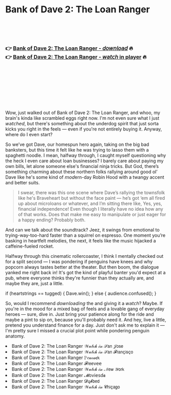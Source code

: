 <h1>Bank of Dave 2: The Loan Ranger</h1>

<br><br><br>

<h3>👉 <a href="https://Matthews-plitecingor1973.github.io/bbpyuxozbm/">Bank of Dave 2: The Loan Ranger - 𝘥𝘰𝘸𝘯𝘭𝘰𝘢𝘥</a> 🔥<br>
👉 <a href="https://Matthews-plitecingor1973.github.io/bbpyuxozbm/">Bank of Dave 2: The Loan Ranger - 𝘸𝘢𝘵𝘤𝘩 in player</a> 🔥
</h3>



<br><br><br><br><br><br><br>


Wow, just walked out of Bank of Dave 2: The Loan Ranger, and whoo, my brain's kinda like scrambled eggs right now. I'm not even sure what I just 𝘸𝘢𝘵𝘤𝘩𝘦𝘥, but there's something about the underdog spirit that just sorta kicks you right in the feels — even if you're not entirely buying it. Anyway, where do I even start?

So we’ve got Dave, our homespun hero again, taking on the big bad banksters, but this time it felt like he was trying to lasso them with a spaghetti noodle. I mean, halfway through, I caught myself questioning why the heck I even care about loan businesses? I barely care about paying my own bills, let alone someone else's financial ninja tricks. But God, there’s something charming about these northern folks rallying around good ol’ Dave like he's some kind of 𝘮𝘰𝘥ern-day Robin Hood with a twangy accent and better suits.

>I swear, there was this one scene where Dave’s rallying the townsfolk like he's Braveheart but without the face paint — he’s got ‘em all fired up about microloans or whatever, and I’m sitting there like, Yes, yes, financial independence! Even though I literally have no idea how any of that works. Does that make me easy to manipulate or just eager for a happy ending? Probably both.

And can we talk about the soundtrack? Jeez, it swings from emotional to trying-way-too-hard faster than a squirrel on espresso. One moment you’re basking in heartfelt melodies, the next, it feels like the music hijacked a caffeine-fueled rocket.

Halfway through this cinematic rollercoaster, I think I mentally checked out for a split second — I was pondering if penguins have knees and why popcorn always tastes better at the theater. But then boom, the dialogue yanked me right back in! It's got the kind of playful banter you'd expect at a pub, where everyone thinks they're funnier than they actually are, and maybe they are, just a little.

if (heartstrings == tugged) {
    Dave.win();
} else {
    audience.confused();
}

So, would I recommend 𝘥𝘰𝘸𝘯𝘭𝘰𝘢𝘥𝘪𝘯𝘨 the   and giving it a 𝘸𝘢𝘵𝘤𝘩? Maybe. If you're in the mood for a mixed bag of feels and a lovable gang of everyday heroes — sure, dive in. Just bring your patience along for the ride and maybe a pint to sip on, because you'll probably need it. And hey, live a little, pretend you understand finance for a day. Just don't ask me to explain it — I'm pretty sure I missed a crucial plot point while pondering penguin anatomy.

<li>Bank of Dave 2: The Loan Ranger 𝒲𝒶𝓉𝒸𝒽 𝒾𝓃 𝒮𝖺𝗇 𝒥𝗈𝗌𝖾</li>
<li>Bank of Dave 2: The Loan Ranger 𝒲𝒶𝓉𝒸𝒽 𝒾𝓃 𝒮𝖺𝗇 𝓕𝗋𝖺𝗇ç𝗂𝗌ç𝗈</li>
<li>Bank of Dave 2: The Loan Ranger 𝙿𝑒𝒶𝒸𝓸𝐜𝗄</li>
<li>Bank of Dave 2: The Loan Ranger 𝓕𝗋𝖾𝖾ν𝖾𝖾</li>
<li>Bank of Dave 2: The Loan Ranger 𝒲𝒶𝓉𝒸𝒽 𝒾𝓃 𝒩𝖾𝗐 𝒴𝗈𝗋𝗄</li>
<li>Bank of Dave 2: The Loan Ranger 𝓜𝗈ν𝗂𝖾𝗌ԁ𝖆</li>
<li>Bank of Dave 2: The Loan Ranger 𝓓ų𝓫𝖻𝖾𝖽</li>
<li>Bank of Dave 2: The Loan Ranger 𝒲𝒶𝓉𝒸𝒽 𝒾𝓃 𝓒𝗁𝗂ç𝖺𝗀𝗈</li>
